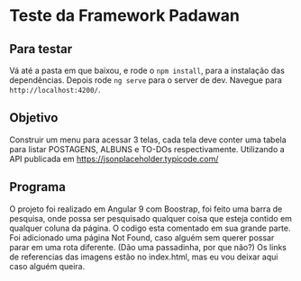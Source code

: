 # Teste da Framework Padawan

## Para testar
  Vá até a pasta em que baixou, e rode o `npm install`, para a instalação das dependências.
  Depois rode `ng serve` para o server de dev. Navegue para `http://localhost:4200/`. 

## Objetivo
  Construir um menu para acessar 3 telas, cada tela deve conter uma tabela para listar POSTAGENS, ALBUNS e TO-DOs respectivamente. 
  Utilizando a API publicada em https://jsonplaceholder.typicode.com/

## Programa
  O projeto foi realizado em Angular 9 com Boostrap, foi feito uma barra de pesquisa, onde possa ser pesquisado qualquer coisa que esteja contido em qualquer coluna da página.
  O codigo esta comentado em sua grande parte.
  Foi adicionado uma página Not Found, caso alguém sem querer possar parar em uma rota diferente. (Dão uma passadinha, por que não?)
  Os links de referencias das imagens estão no index.html, mas eu vou deixar aqui caso alguém queira.
  
  

